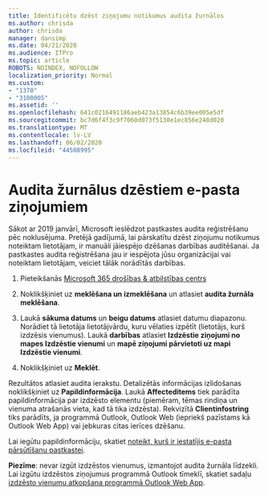```yaml
---
title: Identificētu dzēst ziņojumu notikumus audita žurnālos
ms.author: chrisda
author: chrisda
manager: dansimp
ms.date: 04/21/2020
ms.audience: ITPro
ms.topic: article
ROBOTS: NOINDEX, NOFOLLOW
localization_priority: Normal
ms.custom:
- "1370"
- "3100005"
ms.assetid: ''
ms.openlocfilehash: 641c0216491186aeb423a13854c6b39ee005e5df
ms.sourcegitcommit: bc7d6f4f3c9f7060d073f5130e1ec856e248d020
ms.translationtype: MT
ms.contentlocale: lv-LV
ms.lasthandoff: 06/02/2020
ms.locfileid: "44508995"
---
```

# <a name="audit-logs-for-deleted-email-messages"></a>Audita žurnālus dzēstiem e-pasta ziņojumiem

Sākot ar 2019 janvārī, Microsoft ieslēdzot pastkastes audita reģistrēšanu pēc noklusējuma. Pretējā gadījumā, lai pārskatītu dzēst ziņojumu notikumus noteiktam lietotājam, ir manuāli jāiespējo dzēšanas darbības auditēšanai. Ja pastkastes audita reģistrēšana jau ir iespējota jūsu organizācijai vai noteiktam lietotājam, veiciet tālāk norādītās darbības.

1. Pieteikšanās [Microsoft 365 drošības & atbilstības centrs](https://protection.office.com/)

2. Noklikšķiniet uz **meklēšana un izmeklēšana** un atlasiet **audita žurnāla meklēšana**.

3. Laukā **sākuma datums** un **beigu datums** atlasiet datumu diapazonu. Norādiet tā lietotāja lietotājvārdu, kuru vēlaties izpētīt (lietotājs, kurš izdzēsis vienumus). Laukā **darbības** atlasiet **Izdzēstie ziņojumi no mapes Izdzēstie vienumi** un **mapē ziņojumi pārvietoti uz mapi Izdzēstie vienumi**.

4. Noklikšķiniet uz **Meklēt**.

Rezultātos atlasiet audita ierakstu. Detalizētās informācijas izlidošanas noklikšķiniet uz **Papildinformācija**. Laukā **Affecteditems** tiek parādīta papildinformācija par izdzēsto elementu (piemēram, tēmas rindiņa un vienuma atrašanās vieta, kad tā tika izdzēsta). Rekvizītā **Clientinfostring** tiks parādīts, ja programmā Outlook, Outlook Web (iepriekš pazīstams kā Outlook Web App) vai jebkuras citas ierīces dzēšanu.

Lai iegūtu papildinformāciju, skatiet [noteikt, kurš ir iestatījis e-pasta pārsūtīšanu pastkastei](https://docs.microsoft.com/microsoft-365/compliance/auditing-troubleshooting-scenarios#determine-if-a-user-deleted-email-items).

**Piezīme**: nevar izgūt izdzēstos vienumus, izmantojot audita žurnāla līdzekli. Lai izgūtu izdzēstos ziņojumus programmā Outlook tīmeklī, skatiet sadaļu [izdzēsto vienumu atkopšana programmā Outlook Web App](https://support.office.com/article/C3D8FC15-EEEF-4F1C-81DF-E27964B7EDD4).
